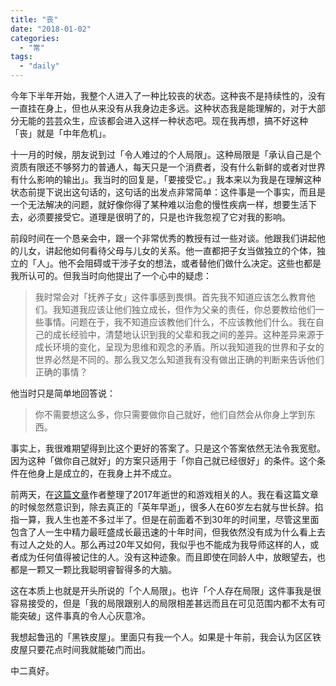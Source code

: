 ```yaml
---
title: "丧"
date: "2018-01-02"
categories: 
  - "常"
tags: 
  - "daily"
---
```


今年下半年开始，我整个人进入了一种比较丧的状态。这种丧不是持续性的，没有一直挂在身上，但也从来没有从我身边走多远。这种状态我是能理解的，对于大部分无能的芸芸众生，应该都会进入这样一种状态吧。现在我再想，搞不好这种「丧」就是「中年危机」。

十一月的时候，朋友说到过「令人难过的个人局限」。这种局限是「承认自己是个资质有限还不够努力的普通人，每天只是一个消费者，没有什么新鲜的或者对世界有什么影响的输出」。我当时的回复是，「要接受它。」我本来以为我是在理解这种状态前提下说出这句话的，这句话的出发点非常简单：这件事是一个事实，而且是一个无法解决的问题，就好像你得了某种难以治愈的慢性疾病一样，想要生活下去，必须要接受它。道理是很明了的，只是也许我忽视了它对我的影响。

前段时间在一个恳亲会中，跟一个非常优秀的教授有过一些对谈。他跟我们讲起他的儿女，讲起他如何看待父母与儿女的关系。他一直都把子女当做独立的个体，独立的「人」。他不会阻碍或干涉子女的想法，或者替他们做什么决定。这些也都是我所认可的。但我当时向他提出了一个心中的疑虑：

> 我时常会对「抚养子女」这件事感到畏惧。首先我不知道应该怎么教育他们。我知道我应该让他们独立成长，但作为父亲的责任，你总要教给他们一些事情。问题在于，我不知道应该教他们什么，不应该教他们什么。我在自己的成长经验中，清楚地认识到我的父辈和我之间的差异。这种差异来源于成长环境的变化，呈现为思维和观念的矛盾。所以我知道我的世界和子女的世界必然是不同的。那么我又怎么知道我有没有做出正确的判断来告诉他们正确的事情？

他当时只是简单地回答说：

> 你不需要想这么多，你只需要做你自己就好，他们自然会从你身上学到东西。

事实上，我很难期望得到比这个更好的答案了。只是这个答案依然无法令我宽慰。因为这种「做你自己就好」的方案只适用于「你自己就已经很好」的条件。这个条件在他身上是成立的，在我身上并不成立。

前两天，在[这篇文章](https://www.g-cores.com/articles/95301)作者整理了2017年逝世的和游戏相关的人。我在看这篇文章的时候忽然意识到，除去真正的「英年早逝」，很多人在60岁左右就与世长辞。掐指一算，我人生也差不多过半了。但是在前面着不到30年的时间里，尽管这里面包含了人一生中精力最旺盛成长最迅速的十年时间，但我依然没有成为什么看上去有过人之处的人。那么再过20年又如何，我似乎也不能成为我导师这样的人，或者成为任何值得被记住的人。没有这种迹象。而且即使在同龄人中，放眼望去，也都是一颗又一颗比我聪明睿智得多的大脑。

这在本质上也就是开头所说的「个人局限」。也许「个人存在局限」这件事我是很容易接受的，但是「我的局限跟别人的局限相差甚远而且在可见范围内都不太有可能突破」这件事真的令人心灰意冷。

我想起鲁迅的「黑铁皮屋」。里面只有我一个人。如果是十年前，我会认为区区铁皮屋只要花点时间我就能破门而出。

中二真好。
